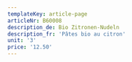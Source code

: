 ```yaml
---
templateKey: article-page
articleNr: B60008
description_de: Bio Zitronen-Nudeln
description_fr: 'Pâtes bio au citron'
unit: '3'
price: '12.50'
---
```



